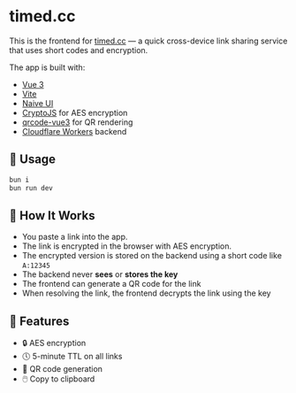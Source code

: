 # timed.cc

This is the frontend for [timed.cc](https://timed.cc) — a quick cross-device link sharing service that uses short codes and encryption.

The app is built with:

- [Vue 3](https://vuejs.org/)
- [Vite](https://vitejs.dev/)
- [Naive UI](https://www.naiveui.com/)
- [CryptoJS](https://www.npmjs.com/package/crypto-js) for AES encryption
- [qrcode-vue3](https://github.com/scopewu/qrcode-vue3) for QR rendering
- [Cloudflare Workers](https://developers.cloudflare.com/workers/) backend

## 🚀 Usage

```bash
bun i
bun run dev
```

## 🔐 How It Works

- You paste a link into the app.
- The link is encrypted in the browser with AES encryption.
- The encrypted version is stored on the backend using a short code like `A:12345`
- The backend never **sees** or **stores the key**
- The frontend can generate a QR code for the link
- When resolving the link, the frontend decrypts the link using the key

## 🧩 Features

- 🔒 AES encryption
- 🕔 5-minute TTL on all links
- 📱 QR code generation
- 🖱️ Copy to clipboard
